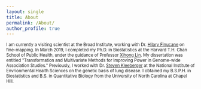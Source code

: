 ```yaml
---
layout: single
title: About
permalink: /About/
author_profile: true
---
```


<p style="font-size:80%;">
	I am currently a visiting scientist at the Broad Institute, working with Dr. <a href="https://www.finucanelab.org/">Hilary Finucane</a> on fine-mapping. In March 2019, I completed my Ph.D. in Biostatistics at the Harvard T.H. Chan School of Public Health, under the guidance of Professor <a href="https://www.hsph.harvard.edu/xihong-lin/">Xihong Lin</a>. My dissertation was entitled "Transformation and Multivariate Methods for Improving Power in Genome-wide Association Studies." Previously, I worked with Dr. <a href="https://www.niehs.nih.gov/research/atniehs/labs/iidl/pi/enviro-gen/index.cfm">Steven Kleeberger</a> at the National Institute of Envrionmental Health Sciences on the genetic basis of lung disease. I obtained my B.S.P.H. in Biostatistics and B.S. in Quantitative Biology from the University of North Carolina at Chapel Hill.
</p>